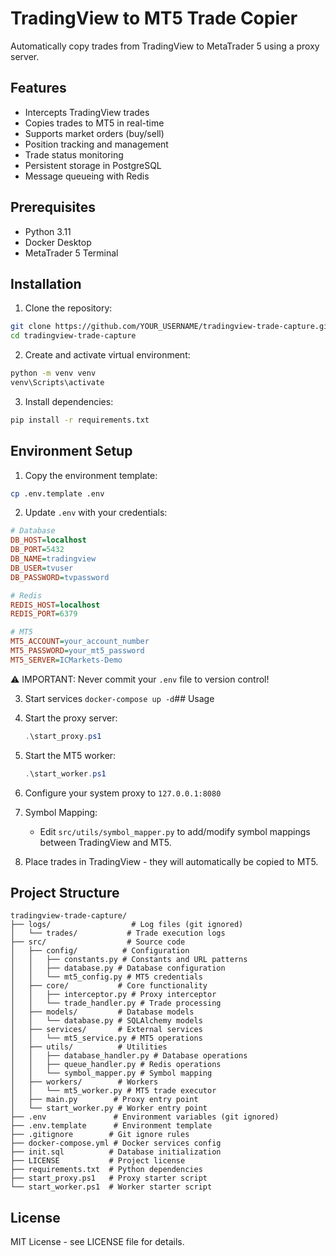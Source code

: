 # TradingView to MT5 Trade Copier

Automatically copy trades from TradingView to MetaTrader 5 using a proxy server.

## Features
- Intercepts TradingView trades
- Copies trades to MT5 in real-time
- Supports market orders (buy/sell)
- Position tracking and management
- Trade status monitoring
- Persistent storage in PostgreSQL
- Message queueing with Redis

## Prerequisites

  - Python 3.11
  - Docker Desktop
  - MetaTrader 5 Terminal

## Installation

1. Clone the repository:
```bash
git clone https://github.com/YOUR_USERNAME/tradingview-trade-capture.git
cd tradingview-trade-capture
```

2. Create and activate virtual environment:
```bash
python -m venv venv
venv\Scripts\activate
```

3. Install dependencies:
```bash
pip install -r requirements.txt
```

## Environment Setup

1. Copy the environment template:
```bash
cp .env.template .env
```

2. Update `.env` with your credentials:
  ```ini
  # Database
  DB_HOST=localhost
  DB_PORT=5432
  DB_NAME=tradingview
  DB_USER=tvuser
  DB_PASSWORD=tvpassword

  # Redis
  REDIS_HOST=localhost
  REDIS_PORT=6379

  # MT5
  MT5_ACCOUNT=your_account_number
  MT5_PASSWORD=your_mt5_password
  MT5_SERVER=ICMarkets-Demo
  ```

⚠️ IMPORTANT: Never commit your `.env` file to version control!

3. Start services
  `docker-compose up -d`## Usage

1. Start the proxy server:
   ```powershell
   .\start_proxy.ps1
   ```

2. Start the MT5 worker:
   ```powershell
   .\start_worker.ps1
   ```

3. Configure your system proxy to `127.0.0.1:8080`

4. Symbol Mapping:
   - Edit `src/utils/symbol_mapper.py` to add/modify symbol mappings between TradingView and MT5.

5. Place trades in TradingView - they will automatically be copied to MT5.

## Project Structure
```
tradingview-trade-capture/
├── logs/                  # Log files (git ignored)
│   └── trades/           # Trade execution logs
├── src/                  # Source code
│   ├── config/          # Configuration
│   │   ├── constants.py # Constants and URL patterns
│   │   ├── database.py # Database configuration
│   │   └── mt5_config.py # MT5 credentials
│   ├── core/           # Core functionality
│   │   ├── interceptor.py # Proxy interceptor
│   │   └── trade_handler.py # Trade processing
│   ├── models/         # Database models
│   │   └── database.py # SQLAlchemy models
│   ├── services/       # External services
│   │   └── mt5_service.py # MT5 operations
│   ├── utils/          # Utilities
│   │   ├── database_handler.py # Database operations
│   │   ├── queue_handler.py # Redis operations
│   │   └── symbol_mapper.py # Symbol mapping
│   ├── workers/        # Workers
│   │   └── mt5_worker.py # MT5 trade executor
│   ├── main.py        # Proxy entry point
│   └── start_worker.py # Worker entry point
├── .env               # Environment variables (git ignored)
├── .env.template      # Environment template
├── .gitignore        # Git ignore rules
├── docker-compose.yml # Docker services config
├── init.sql          # Database initialization
├── LICENSE           # Project license
├── requirements.txt  # Python dependencies
├── start_proxy.ps1   # Proxy starter script
└── start_worker.ps1  # Worker starter script
```

## License

MIT License - see LICENSE file for details.